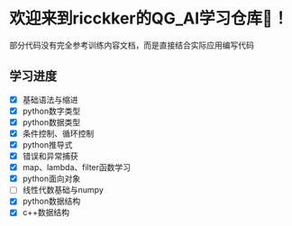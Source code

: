 # 欢迎来到ricckker的QG_AI学习仓库🥳！

部分代码没有完全参考训练内容文档，而是直接结合实际应用编写代码

## 学习进度

- [x] 基础语法与缩进
- [x] python数字类型
- [x] python数据类型
- [x] 条件控制、循环控制
- [x] python推导式
- [x] 错误和异常捕获
- [x] map、lambda、filter函数学习
- [x] python面向对象
- [ ] 线性代数基础与numpy
- [x] python数据结构
- [x] c++数据结构
